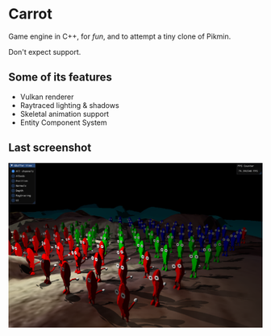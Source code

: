 # Carrot

Game engine in C++, for *fun*, and to attempt a tiny clone of Pikmin.

Don't expect support.

## Some of its features
- Vulkan renderer
- Raytraced lighting & shadows
- Skeletal animation support
- Entity Component System

## Last screenshot
![Last screenshot](./screenshot.png)
